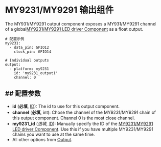 # MY9231/MY9291 输出组件

The MY931/MY9291 output component exposes a MY931/MY9291 channel of a global[MY9231/MY9291 LED driver Component](https://esphomelib.com/esphomeyaml/components/my9231.html) as a float output.

```
# 配置示例
my9231:
  - data_pin: GPIO12
    clock_pin: GPIO14

# Individual outputs
output:
  - platform: my9231
    id: 'my9231_output1'
    channel: 0
```

## ## 配置参数

- **id** (**必填**, [ID](https://esphomelib.com/esphomeyaml/guides/configuration-types.html#config-id)): The id to use for this output component.
- **channel** (**必填**, int): Chose the channel of the MY9231/MY9291 chain of this output component. Channel 0 is the most close channel.
- **my9231_id** (*选填*, [ID](https://esphomelib.com/esphomeyaml/guides/configuration-types.html#config-id)): Manually specify the ID of the [MY9231/MY9291 LED driver Component](https://esphomelib.com/esphomeyaml/components/my9231.html). Use this if you have multiple MY9231/MY9291 chains you want to use at the same time.
- All other options from [Output](https://esphomelib.com/esphomeyaml/components/output/index.html#config-output).